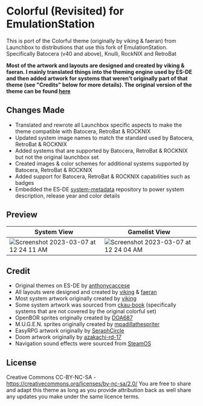# Colorful (Revisited) for EmulationStation
This is port of the Colorful theme (originally by viking & faeran) from Launchbox to distributions that use this fork of EmulationStation. Specifically Batocera (v40 and above), Knulli, RockNIX and RetroBat

**Most of the artwork and layouts are designed and created by viking & faeran.  I mainly translated things into the theming engine used by ES-DE and then added artwork for systems that weren't originally part of that theme (see "Credits" below for more details). The original version of the theme can be found [here](https://forums.launchbox-app.com/files/file/2081-colorful-bigbox-theme)**

## Changes Made
- Translated and rewrote all Launchbox specific aspects to make the theme compatible with Batocera, RetroBat & ROCKNIX
- Updated system image names to match the standard used by Batocera, RetroBat & ROCKNIX
- Added systems that are supported by Batocera, RetroBat & ROCKNIX but not the original launchbox set
- Created images & color schemes for additional systems supported by Batocera, RetroBat & ROCKNIX
- Added support for Batocera, RetroBat & ROCKNIX capabilities such as badges
- Embedded the ES-DE [system-metadata](https://gitlab.com/es-de/themes/system-metadata) repository to power system description, release year and color details

## **Preview**

| System View | Gamelist View |
|----|----|
| <img alt="Screenshot 2023-03-07 at 12 24 11 AM" src="https://user-images.githubusercontent.com/1454947/223330523-c3cff969-f779-435f-820a-437eefe9ad4a.png"> | <img alt="Screenshot 2023-03-07 at 12 24 04 AM" src="https://user-images.githubusercontent.com/1454947/223330547-e191b8e8-6feb-4ff9-a097-b3010db2e3a1.png"> |

## **Credit**
- Original themes on ES-DE by [anthonycaccese](https://github.com/anthonycaccese/colorful-revisited-es-de)
- All layouts were designed and created by [viking](https://forums.launchbox-app.com/profile/70421-viking/) & [faeran](https://forums.launchbox-app.com/files/file/2081-colorful-bigbox-theme)
- Most system artwork originally created by [viking](https://forums.launchbox-app.com/profile/70421-viking/)
- Some system artwork was sourced from [ckau-book](https://github.com/CkauNui/ckau-book/tree/master) (specifically systems that are not covered by the original colorful set)
- OpenBOR sprites originally created by [DOA687](https://www.deviantart.com/doa687)
- M.U.G.E.N. sprites originally created by [mpadillathespriter](https://www.deviantart.com/mpadillathespriter)
- EasyRPG artwork originally by [SeraphCircle](https://twitter.com/SeraphCircle)
- Doom artwork originally by [azakachi-rd-17](https://www.deviantart.com/azakachi-rd-17)
- Navigation sound effects were sourced from [SteamOS](https://store.steampowered.com/steamos)

## **License**
Creative Commons CC-BY-NC-SA - https://creativecommons.org/licenses/by-nc-sa/2.0/
You are free to share and adapt this theme as long as you provide attribution back as well share any updates you make under the same licence terms.
